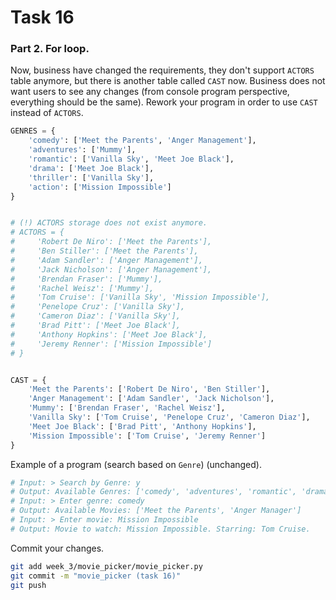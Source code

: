 # Task 16
### Part 2. For loop.
Now, business have changed the requirements, they don't support `ACTORS` table anymore, but there is another table called `CAST` now.
Business does not want users to see any changes (from console program perspective, everything should be the same). Rework your program in order to use `CAST` instead of `ACTORS`.

```python
GENRES = {
    'comedy': ['Meet the Parents', 'Anger Management'],
    'adventures': ['Mummy'],
    'romantic': ['Vanilla Sky', 'Meet Joe Black'],
    'drama': ['Meet Joe Black'],
    'thriller': ['Vanilla Sky'],
    'action': ['Mission Impossible']
}


# (!) ACTORS storage does not exist anymore.
# ACTORS = {
#     'Robert De Niro': ['Meet the Parents'],
#     'Ben Stiller': ['Meet the Parents'],
#     'Adam Sandler': ['Anger Management'],
#     'Jack Nicholson': ['Anger Management'],
#     'Brendan Fraser': ['Mummy'],
#     'Rachel Weisz': ['Mummy'],
#     'Tom Cruise': ['Vanilla Sky', 'Mission Impossible'],
#     'Penelope Cruz': ['Vanilla Sky'],
#     'Cameron Diaz': ['Vanilla Sky'],
#     'Brad Pitt': ['Meet Joe Black'],
#     'Anthony Hopkins': ['Meet Joe Black'],
#     'Jeremy Renner': ['Mission Impossible']
# }


CAST = {
    'Meet the Parents': ['Robert De Niro', 'Ben Stiller'],
    'Anger Management': ['Adam Sandler', 'Jack Nicholson'],
    'Mummy': ['Brendan Fraser', 'Rachel Weisz'],
    'Vanilla Sky': ['Tom Cruise', 'Penelope Cruz', 'Cameron Diaz'],
    'Meet Joe Black': ['Brad Pitt', 'Anthony Hopkins'],
    'Mission Impossible': ['Tom Cruise', 'Jeremy Renner']
}
```

Example of a program (search based on `Genre`) (unchanged).
```bash
# Input: > Search by Genre: y
# Output: Available Genres: ['comedy', 'adventures', 'romantic', 'drama', 'thriller', 'action']
# Input: > Enter genre: comedy
# Output: Available Movies: ['Meet the Parents', 'Anger Manager']
# Input: > Enter movie: Mission Impossible
# Output: Movie to watch: Mission Impossible. Starring: Tom Cruise.
```

Commit your changes.
```bash
git add week_3/movie_picker/movie_picker.py
git commit -m "movie_picker (task 16)"
git push
```
